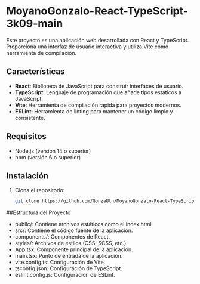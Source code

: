 # MoyanoGonzalo-React-TypeScript-3k09-main

Este proyecto es una aplicación web desarrollada con React y TypeScript. Proporciona una interfaz de usuario interactiva y utiliza Vite como herramienta de compilación.

## Características

- **React**: Biblioteca de JavaScript para construir interfaces de usuario.
- **TypeScript**: Lenguaje de programación que añade tipos estáticos a JavaScript.
- **Vite**: Herramienta de compilación rápida para proyectos modernos.
- **ESLint**: Herramienta de linting para mantener un código limpio y consistente.

## Requisitos

- Node.js (versión 14 o superior)
- npm (versión 6 o superior)

## Instalación

1. Clona el repositorio:
   ```bash
   git clone https://github.com/GonzaUtn/MoyanoGonzalo-React-TypeScript-3k09-main.git

##Estructura del Proyecto
- public/: Contiene archivos estáticos como el index.html.
- src/: Contiene el código fuente de la aplicación.
- components/: Componentes de React.
- styles/: Archivos de estilos (CSS, SCSS, etc.).
- App.tsx: Componente principal de la aplicación.
- main.tsx: Punto de entrada de la aplicación.
- vite.config.ts: Configuración de Vite.
- tsconfig.json: Configuración de TypeScript.
- eslint.config.js: Configuración de ESLint.

